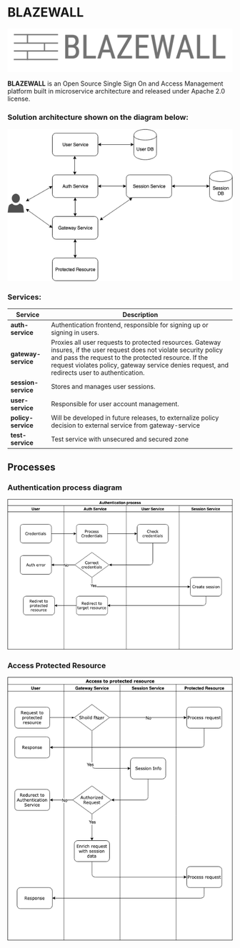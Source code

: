 <!--
Licensed to the Apache Software Foundation (ASF) under one
or more contributor license agreements. See the NOTICE file
distributed with this work for additional information
regarding copyright ownership.  The ASF licenses this file
to you under the Apache License, Version 2.0 (the
"License"); you may not use this file except in compliance
with the License.  You may obtain a copy of the License at

  http://www.apache.org/licenses/LICENSE-2.0

Unless required by applicable law or agreed to in writing,
software distributed under the License is distributed on an
"AS IS" BASIS, WITHOUT WARRANTIES OR CONDITIONS OF ANY
KIND, either express or implied.  See the License for the
specific language governing permissions and limitations
under the License.
-->

# BLAZEWALL

![Blazewall logo](docs/img/logo.png)

**BLAZEWALL** is an Open Source Single Sign On and Access Management platform built in microservice architecture 
and released under Apache 2.0 license.

### Solution architecture shown on the diagram below:
![Services interaction diagram](docs/img/services-diagram.png)

### Services:

|Service|Description|
|-------|-----------|
|**auth-service**|Authentication frontend, responsible for signing up or signing in users.|
|**gateway-service**|Proxies all user requests to protected resources. Gateway insures, if the user request does not violate security policy and pass the request to the protected resource. If the request violates policy, gateway service denies request, and redirects user to authentication.|
|**session-service**|Stores and manages user sessions.|
|**user-service**|Responsible for user account management.|
|**policy-service**|Will be developed in future releases, to externalize policy decision to external service from gateway-service|
|**test-service**|Test service with unsecured and secured zone|


## Processes

### Authentication process diagram

![Access protected resource process](docs/img/authentication.png)

### Access Protected Resource

![Authentication process](docs/img/access-protected-resource.png)

